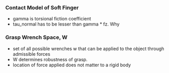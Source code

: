 ### Contact Model of Soft Finger
- gamma is torsional fiction coefficient
- tau_normal has to be lesser than gamma * fz. Why
### Grasp Wrench Space, W
- set of all possible wrenches w that can be applied to the object through admissible forces
- W determines robustness of grasp.
- location of force applied does not matter to a rigid body
